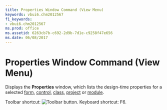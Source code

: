```yaml
---
title: Properties Window Command (View Menu)
keywords: vbui6.chm2012567
f1_keywords:
- vbui6.chm2012567
ms.prod: office
ms.assetid: 6263cb7b-c692-2d9b-7d1e-c9258f47e656
ms.date: 06/08/2017
---
```



# Properties Window Command (View Menu)

Displays the  **Properties** window, which lists the design-time properties for a selected [form](../../Glossary/vbe-glossary.md#form), [control](../../Glossary/vbe-glossary.md#control), [class](../../Glossary/vbe-glossary.md#clas), [project](../../Glossary/vbe-glossary.md#project) or [module](../../Glossary/vbe-glossary.md#module).

Toolbar shortcut: 
![Toolbar button](../../../images/tbr_prop_ZA01201727.gif). Keyboard shortcut: F6.

